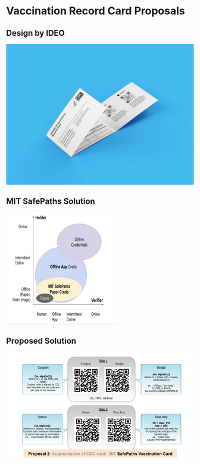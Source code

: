 # Vaccination Record Card Proposals

## Design by IDEO
<p align="center"><img src="https://github.com/Path-Check/vaccine-diary/blob/main/Resources/card_visualization.gif" alt="App_gif" width="650" style="margin: auto"/></p>

## MIT SafePaths Solution
<img src="https://github.com/Path-Check/vaccine-diary/blob/main/Resources/safepaths_off_on.png" alt="Genrate QR Code" height="300" width="300"/>

## Proposed Solution 
![Record Card](https://github.com/Path-Check/vaccine-diary/blob/main/Resources/P_V_Card_2.png)


